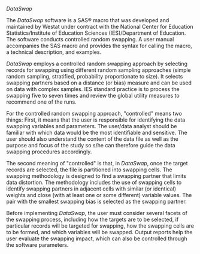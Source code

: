 *DataSwap*

The *DataSwap* software is a SAS® macro that was developed and
maintained by Westat under contract with the National Center for
Education Statistics/Institute of Education Sciences (IES)/Department of
Education. The software conducts controlled random swapping. A user
manual accompanies the SAS macro and provides the syntax for calling the
macro, a technical description, and examples.

*DataSwap* employs a controlled random swapping approach by selecting
records for swapping using different random sampling approaches (simple
random sampling, stratified, probability proportionate to size). It
selects swapping partners based on a distance (or bias) measure and can
be used on data with complex samples. IES standard practice is to
process the swapping five to seven times and review the global utility
measures to recommend one of the runs.

For the controlled random swapping approach, "controlled" means two
things: First, it means that the user is responsible for identifying the
data swapping variables and parameters. The user/data analyst should be
familiar with which data would be the most identifiable and sensitive.
The user should also understand the content of the data file as well as
the purpose and focus of the study so s/he can therefore guide the data
swapping procedures accordingly.

The second meaning of "controlled" is that, in *DataSwap*, once the
target records are selected, the file is partitioned into swapping
cells. The swapping methodology is designed to find a swapping partner
that limits data distortion. The methodology includes the use of
swapping cells to identify swapping partners in adjacent cells with
similar (or identical) weights and close (with at least one or some
different) variable values. The pair with the smallest swapping bias is
selected as the swapping partner.

Before implementing *DataSwap*, the user must consider several facets of
the swapping process, including how the targets are to be selected, if
particular records will be targeted for swapping, how the swapping cells
are to be formed, and which variables will be swapped. Output reports
help the user evaluate the swapping impact, which can also be controlled
through the software parameters.
